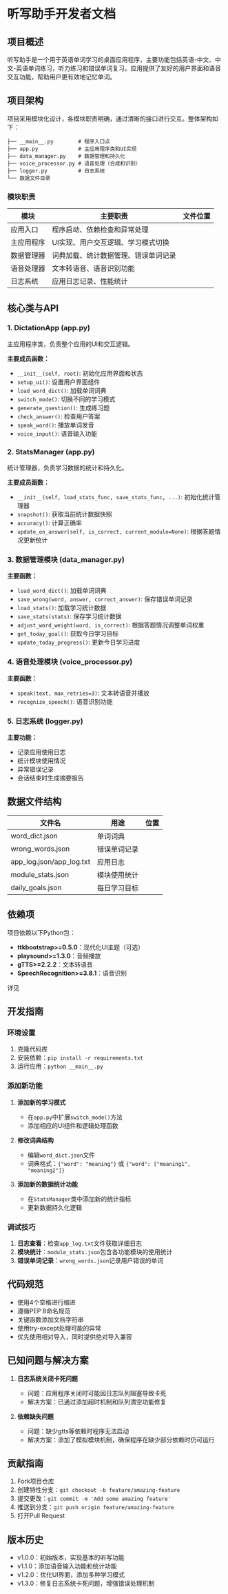 # 听写助手开发者文档

## 项目概述

听写助手是一个用于英语单词学习的桌面应用程序，主要功能包括英语-中文、中文-英语单词练习，听力练习和错误单词复习。应用提供了友好的用户界面和语音交互功能，帮助用户更有效地记忆单词。

## 项目架构

项目采用模块化设计，各模块职责明确，通过清晰的接口进行交互。整体架构如下：

```
├── __main__.py        # 程序入口点
├── app.py             # 主应用程序类和UI实现
├── data_manager.py    # 数据管理和持久化
├── voice_processor.py # 语音处理（合成和识别）
├── logger.py          # 日志系统
└── 数据文件目录
```

### 模块职责

| 模块 | 主要职责 | 文件位置 |
|------|---------|----------|
| 应用入口 | 程序启动、依赖检查和异常处理 | <mcfile name="__main__.py" path="d:\Learn\data\py25\25-10-21\dictation_assistant\__main__.py"></mcfile> |
| 主应用程序 | UI实现、用户交互逻辑、学习模式切换 | <mcfile name="app.py" path="d:\Learn\data\py25\25-10-21\dictation_assistant\app.py"></mcfile> |
| 数据管理器 | 词典加载、统计数据管理、错误单词记录 | <mcfile name="data_manager.py" path="d:\Learn\data\py25\25-10-21\dictation_assistant\data_manager.py"></mcfile> |
| 语音处理器 | 文本转语音、语音识别功能 | <mcfile name="voice_processor.py" path="d:\Learn\data\py25\25-10-21\dictation_assistant\voice_processor.py"></mcfile> |
| 日志系统 | 应用日志记录、性能统计 | <mcfile name="logger.py" path="d:\Learn\data\py25\25-10-21\dictation_assistant\logger.py"></mcfile> |

## 核心类与API

### 1. DictationApp (app.py)

主应用程序类，负责整个应用的UI和交互逻辑。

**主要成员函数：**
- `__init__(self, root)`: 初始化应用界面和状态
- `setup_ui()`: 设置用户界面组件
- `load_word_dict()`: 加载单词词典
- `switch_mode()`: 切换不同的学习模式
- `generate_question()`: 生成练习题
- `check_answer()`: 检查用户答案
- `speak_word()`: 播放单词发音
- `voice_input()`: 语音输入功能

### 2. StatsManager (app.py)

统计管理器，负责学习数据的统计和持久化。

**主要成员函数：**
- `__init__(self, load_stats_func, save_stats_func, ...)`: 初始化统计管理器
- `snapshot()`: 获取当前统计数据快照
- `accuracy()`: 计算正确率
- `update_on_answer(self, is_correct, current_module=None)`: 根据答题情况更新统计

### 3. 数据管理模块 (data_manager.py)

**主要函数：**
- `load_word_dict()`: 加载单词词典
- `save_wrong(word, answer, correct_answer)`: 保存错误单词记录
- `load_stats()`: 加载学习统计数据
- `save_stats(stats)`: 保存学习统计数据
- `adjust_word_weight(word, is_correct)`: 根据答题情况调整单词权重
- `get_today_goal()`: 获取今日学习目标
- `update_today_progress()`: 更新今日学习进度

### 4. 语音处理模块 (voice_processor.py)

**主要函数：**
- `speak(text, max_retries=3)`: 文本转语音并播放
- `recognize_speech()`: 语音识别功能

### 5. 日志系统 (logger.py)

**主要功能：**
- 记录应用使用日志
- 统计模块使用情况
- 异常错误记录
- 会话结束时生成摘要报告

## 数据文件结构

| 文件名 | 用途 | 位置 |
|-------|------|------|
| word_dict.json | 单词词典 | <mcfile name="word_dict.json" path="d:\Learn\data\py25\25-10-21\dictation_assistant\word_dict.json"></mcfile> |
| wrong_words.json | 错误单词记录 | <mcfile name="wrong_words.json" path="d:\Learn\data\py25\25-10-21\dictation_assistant\wrong_words.json"></mcfile> |
| app_log.json/app_log.txt | 应用日志 | <mcfile name="app_log.json" path="d:\Learn\data\py25\25-10-21\dictation_assistant\app_log.json"></mcfile> |
| module_stats.json | 模块使用统计 | <mcfile name="module_stats.json" path="d:\Learn\data\py25\25-10-21\dictation_assistant\module_stats.json"></mcfile> |
| daily_goals.json | 每日学习目标 | <mcfile name="daily_goals.json" path="d:\Learn\data\py25\25-10-21\dictation_assistant\daily_goals.json"></mcfile> |

## 依赖项

项目依赖以下Python包：

- **ttkbootstrap>=0.5.0**：现代化UI主题（可选）
- **playsound>=1.3.0**：音频播放
- **gTTS>=2.2.2**：文本转语音
- **SpeechRecognition>=3.8.1**：语音识别

详见 <mcfile name="requirements.txt" path="d:\Learn\data\py25\25-10-21\dictation_assistant\requirements.txt"></mcfile>

## 开发指南

### 环境设置

1. 克隆代码库
2. 安装依赖：`pip install -r requirements.txt`
3. 运行应用：`python __main__.py`

### 添加新功能

1. **添加新的学习模式**
   - 在`app.py`中扩展`switch_mode()`方法
   - 添加相应的UI组件和逻辑处理函数

2. **修改词典结构**
   - 编辑`word_dict.json`文件
   - 词典格式：`{"word": "meaning"}` 或 `{"word": ["meaning1", "meaning2"]}`

3. **添加新的数据统计功能**
   - 在`StatsManager`类中添加新的统计指标
   - 更新数据持久化逻辑

### 调试技巧

1. **日志查看**：检查`app_log.txt`文件获取详细日志
2. **模块统计**：`module_stats.json`包含各功能模块的使用统计
3. **错误单词记录**：`wrong_words.json`记录用户错误的单词

## 代码规范

- 使用4个空格进行缩进
- 遵循PEP 8命名规范
- 关键函数添加文档字符串
- 使用try-except处理可能的异常
- 优先使用相对导入，同时提供绝对导入兼容

## 已知问题与解决方案

1. **日志系统关闭卡死问题**
   - 问题：应用程序关闭时可能因日志队列阻塞导致卡死
   - 解决方案：已通过添加超时机制和队列清空功能修复

2. **依赖缺失问题**
   - 问题：缺少gtts等依赖时程序无法启动
   - 解决方案：添加了模拟模块机制，确保程序在缺少部分依赖时仍可运行

## 贡献指南

1. Fork项目仓库
2. 创建特性分支：`git checkout -b feature/amazing-feature`
3. 提交更改：`git commit -m 'Add some amazing feature'`
4. 推送到分支：`git push origin feature/amazing-feature`
5. 打开Pull Request

## 版本历史

- v1.0.0：初始版本，实现基本的听写功能
- v1.1.0：添加语音输入功能和统计功能
- v1.2.0：优化UI界面，添加多种学习模式
- v1.3.0：修复日志系统卡死问题，增强错误处理机制